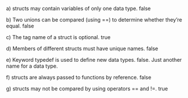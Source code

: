 a) structs may contain variables of only one data type.
false

b) Two unions can be compared (using ==) to determine whether they’re equal.
false

c) The tag name of a struct is optional.
true

d) Members of different structs must have unique names.
false

e) Keyword typedef is used to define new data types.
false.
Just another name for a data type.

f) structs are always passed to functions by reference.
false

g) structs may not be compared by using operators == and !=.
true
